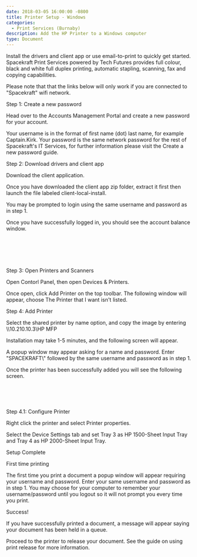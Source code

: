 ```yaml
---
date: 2018-03-05 16:00:00 -0800
title: Printer Setup - Windows
categories:
  - Print Services (Burnaby)
description: Add the HP Printer to a Windows computer
type: Document
---
```


<u><em><strong></strong></em></u>Install the drivers and client app or use email-to-print to quickly get started. Spacekraft Print Services powered by Tech Futures provides full colour, black and white full duplex printing, automatic stapling, scanning, fax and copying capabilities.&nbsp;

Please note that that the links below will only work if you are connected to "Spacekraft" wifi network.

Step 1: Create a new password

Head over to the Accounts Management Portal and create a new password for your account.

Your username is in the format of first name (dot) last name, for example Captain.Kirk. Your password is the same network password for the rest of Spacekraft's IT Services, for further information please visit the Create a new password guide.

Step 2: Download drivers and client app

Download the client application.

Once you have downloaded the client app zip folder, extract it first then launch the file labeled client-local-install.

You may be prompted to login using the same username and password as in step 1.

Once you have successfully logged in, you should see the account balance window.

<br><br><br>&nbsp;

Step 3: Open Printers and Scanners

Open Contorl Panel, then open Devices & Printers.

Once open, click Add Printer on the top toolbar. The following window will appear, choose The Printer that I want isn't listed.

Step 4: Add Printer

Select the shared printer by name option, and copy the image by entering \\\\10.210.10.3\\HP MFP

Installation may take 1-5 minutes, and the following screen will appear.

A popup window may appear asking for a name and password. Enter "SPACEKRAFT\\" followed by the same username and password as in step 1.

Once the printer has been successfully added you will see the following screen.

<br><br>&nbsp;

Step 4.1: Configure Printer

Right click the printer and select Printer properties.

Select the Device Settings tab and set Tray 3 as HP 1500-Sheet Input Tray and Tray 4 as HP 2000-Sheet Input Tray.

Setup Complete

First time printing

The first time you print a document a popup window will appear requiring your username and password. Enter your same username and password as in step 1. You may choose for your computer to remember your username/password until you logout so it will not prompt you every time you print.

Success!

If you have successfully printed a document, a message will appear saying your document has been held in a queue.

Proceed to the printer to release your document. See the guide on using print release for more information.